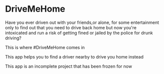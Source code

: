 # DriveMeHome

Have you ever driven out with your friends,or alone, for some entertainment only to find out that you need to drive back home 
but now you're intoxicated and run a risk of getting fined or jailed by the police for drunk driving?

This is where #DriveMeHome comes in

This app helps you to find a driver nearby to drive you home instead

This app is an incomplete project that has been frozen for now
